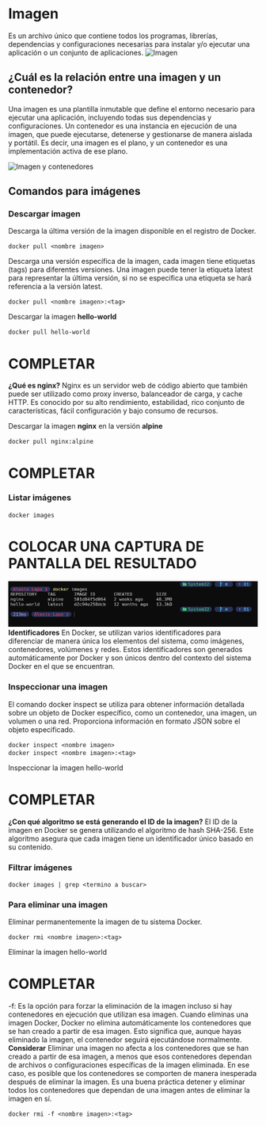 # Imagen
Es un archivo único que contiene todos los programas, librerías, dependencias y configuraciones necesarias para instalar y/o ejecutar una aplicación o un conjunto de aplicaciones.
![Imagen](imagenes/imagen.PNG)

## ¿Cuál es la relación entre una imagen y un contenedor? 
Una imagen es una plantilla inmutable que define el entorno necesario para ejecutar una aplicación, incluyendo todas sus dependencias y configuraciones. Un contenedor es una instancia en ejecución de una imagen, que puede ejecutarse, detenerse y gestionarse de manera aislada y portátil. Es decir, una imagen es el plano, y un contenedor es una implementación activa de ese plano.

![Imagen y contenedores](imagenes/imagenYcontenedores.JPG)
## Comandos para imágenes

### Descargar imagen
Descarga la última versión de la imagen disponible en el registro de Docker.

```
docker pull <nombre imagen> 
```

Descarga una versión específica de la imagen, cada imagen tiene etiquetas (tags) para diferentes versiones.
Una imagen puede tener la etiqueta latest para representar la última versión, si no se especifica una etiqueta se hará referencia a la versión latest.

```
docker pull <nombre imagen>:<tag>
```

Descargar la imagen **hello-world**

```
docker pull hello-world
```
# COMPLETAR


**¿Qué es nginx?**
Nginx es un servidor web de código abierto que también puede ser utilizado como proxy inverso, balanceador de carga, y cache HTTP. Es conocido por su alto rendimiento, estabilidad, rico conjunto de características, fácil configuración y bajo consumo de recursos.

Descargar la imagen  **nginx** en la versión **alpine**

```
docker pull nginx:alpine
```

# COMPLETAR

### Listar imágenes

```
docker images
```

# COLOCAR UNA CAPTURA DE PANTALLA DEL RESULTADO 
![Imagen](imagenes/practicaDocker.PNG)
**Identificadores**
En Docker, se utilizan varios identificadores para diferenciar de manera única los elementos del sistema, como imágenes, contenedores, volúmenes y redes. Estos identificadores son generados automáticamente por Docker y son únicos dentro del contexto del sistema Docker en el que se encuentran. 

### Inspeccionar una imagen
El comando docker inspect se utiliza para obtener información detallada sobre un objeto de Docker específico, como un contenedor, una imagen, un volumen o una red.  Proporciona información en formato JSON sobre el objeto especificado.

```
docker inspect <nombre imagen>
docker inspect <nombre imagen>:<tag>
```

Inspeccionar la imagen hello-world 
# COMPLETAR


**¿Con qué algoritmo se está generando el ID de la imagen?**
El ID de la imagen en Docker se genera utilizando el algoritmo de hash SHA-256. Este algoritmo asegura que cada imagen tiene un identificador único basado en su contenido.

### Filtrar imágenes



```
docker images | grep <termino a buscar>

```

### Para eliminar una imagen
Eliminar permanentemente la imagen de tu sistema Docker.

```
docker rmi <nombre imagen>:<tag>
```

Eliminar la imagen hello-world 
# COMPLETAR

-f: Es la opción para forzar la eliminación de la imagen incluso si hay contenedores en ejecución que utilizan esa imagen.
Cuando eliminas una imagen Docker, Docker no elimina automáticamente los contenedores que se han creado a partir de esa imagen. Esto significa que, aunque hayas eliminado la imagen, el contenedor seguirá ejecutándose normalmente.  
**Considerar**
Eliminar una imagen no afecta a los contenedores que se han creado a partir de esa imagen, a menos que esos contenedores dependan de archivos o configuraciones específicas de la imagen eliminada. En ese caso, es posible que los contenedores se comporten de manera inesperada después de eliminar la imagen.
Es una buena práctica detener y eliminar todos los contenedores que dependan de una imagen antes de eliminar la imagen en sí.

```
docker rmi -f <nombre imagen>:<tag>
```


